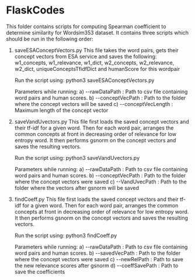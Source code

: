 # FlaskCodes
This folder contains scripts for computing Spearman coefficient to determine similarity for Wordsim353 dataset.
It contains three scripts which should be run in the following order:

1) saveESAConceptVectors.py
    This file takes the word pairs, gets their concept vectors from ESA service and saves the following:
    w1_concepts, w1_relevance, w1_dict, w2_concepts, w2_relevance, w2_dict, uniqueConceptsTfidfDict and humanScore for this wordpair

    Run the script using:
    python3 saveESAConceptVectors.py 
    
    Parameters while running:
    a) --rawDataPath : Path to csv file containing word pairs and human scores.
    b) --conceptVecPath : Path to the folder where the concept vectors will be saved
    c) --conceptVecLength : Maximum length of the concept vector
    
2) saveVandUvectors.py
    This file first loads the saved concept vectors and their tf-idf for a given word. Then for each word pair, arranges the common concepts at front in decreasing order of relevance for low entropy word.
    It then performs gsnorm on the concept vectors and saves the resulting vectors.
    
    Run the script using:
    python3 saveVandUvectors.py 
    
    Parameters while running:
    a) --rawDataPath : Path to csv file containing word pairs and human scores.
    b) --conceptVecPath : Path to the folder where the concept vectors were saved
    c) --VandUvecPath : Path to the folder where the vectors after gsnorm will be saved
    
3) findCoeff.py
    This file first loads the saved concept vectors and their tf-idf for a given word. Then for each word pair, arranges the common concepts at front in decreasing order of relevance for low entropy word.
    It then performs gsnorm on the concept vectors and saves the resulting vectors.
    
    Run the script using:
    python3 findCoeff.py
    
    Parameters while running:
    a) --rawDataPath : Path to csv file containing word pairs and human scores.
    b) --savedVecPath : Path to the folder where the concept vectors were saved
    c) --newRelPath : Path to save the new relevance scores after gsnorm
    d) --coeffSavePath : Path to save the coefficients

   

